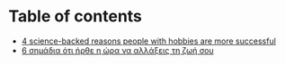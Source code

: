 # Table of contents

* [4 science-backed reasons people with hobbies are more successful](README.md)
* [6 σημάδια ότι ήρθε η ώρα να αλλάξεις τη ζωή σου](untitled.md)

